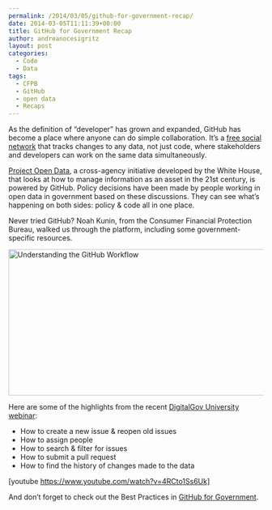 ```yaml
---
permalink: /2014/03/05/github-for-government-recap/
date: 2014-03-05T11:11:39+00:00
title: GitHub for Government Recap
author: andreanocesigritz
layout: post
categories:
  - Code
  - Data
tags:
  - CFPB
  - GitHub
  - open data
  - Recaps
---
```


As the definition of “developer” has grown and expanded, GitHub has become a place where anyone can do simple collaboration. It’s a [free social network](https://www.digitalgov.gov/resources/negotiated-terms-of-service-agreements/) that tracks changes to any data, not just code, where stakeholders and developers can work on the same data simultaneously.

[Project Open Data](http://project-open-data.github.io/), a cross-agency initiative developed by the White House, that looks at how to manage information as an asset in the 21st century, is powered by GitHub. Policy decisions have been made by people working in open data in government based on these discussions. They can see what’s happening on both sides: policy & code all in one place.

Never tried GitHub? Noah Kunin, from the Consumer Financial Protection Bureau, walked us through the platform, including some government-specific resources.

<img class="alignright" src="https://s3.amazonaws.com/sitesusa/wp-content/uploads/sites/212/2014/03/GitHub-recording.png" alt="Understanding the GitHub Workflow" width="600" height="289" />

Here are some of the highlights from the recent [DigitalGov University webinar](https://www.digitalgov.gov/events/):

  * How to create a new issue & reopen old issues
  * How to assign people
  * How to search & filter for issues
  * How to submit a pull request
  * How to find the history of changes made to the data

[youtube https://www.youtube.com/watch?v=4RCto1Ss6Uk]

And don’t forget to check out the Best Practices in [GitHub for Government](https://github.com/government/welcome).
